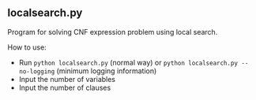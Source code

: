 ## localsearch.py
Program for solving CNF expression problem using local search.

How to use:

- Run `python localsearch.py` (normal way) or `python localsearch.py --no-logging` (minimum logging information)
- Input the number of variables
- Input the number of clauses